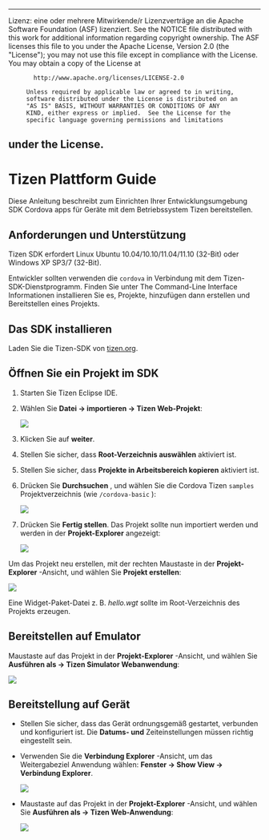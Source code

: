 * * *

Lizenz: eine oder mehrere Mitwirkende/r Lizenzverträge an die Apache Software Foundation (ASF) lizenziert. See the NOTICE file distributed with this work for additional information regarding copyright ownership. The ASF licenses this file to you under the Apache License, Version 2.0 (the "License"); you may not use this file except in compliance with the License. You may obtain a copy of the License at

           http://www.apache.org/licenses/LICENSE-2.0
    
         Unless required by applicable law or agreed to in writing,
         software distributed under the License is distributed on an
         "AS IS" BASIS, WITHOUT WARRANTIES OR CONDITIONS OF ANY
         KIND, either express or implied.  See the License for the
         specific language governing permissions and limitations
    

## under the License.

# Tizen Plattform Guide

Diese Anleitung beschreibt zum Einrichten Ihrer Entwicklungsumgebung SDK Cordova apps für Geräte mit dem Betriebssystem Tizen bereitstellen.

## Anforderungen und Unterstützung

Tizen SDK erfordert Linux Ubuntu 10.04/10.10/11.04/11.10 (32-Bit) oder Windows XP SP3/7 (32-Bit).

Entwickler sollten verwenden die `cordova` in Verbindung mit dem Tizen-SDK-Dienstprogramm. Finden Sie unter The Command-Line Interface Informationen installieren Sie es, Projekte, hinzufügen dann erstellen und Bereitstellen eines Projekts.

## Das SDK installieren

Laden Sie die Tizen-SDK von [tizen.org][1].

 [1]: https://developer.tizen.org/sdk

<!--

- (optional) Install Tizen Cordova template projects: copy the
  `/templates` directory content into the Tizen Eclipse IDE web
  templates directory (e.g.:
  `/home/my_username/tizen-sdk/IDE/Templates/web`).

- __Method #2: Use Tizen Eclipse IDE Cordova Tizen project templates__
    - Launch Tizen Eclipse IDE
    - Select  __File &rarr; New &rarr; Tizen Web Project__
    - Select __User Template__ and __User defined__ items
    - Select one of the Tizen Cordova template (e.g.: __CordovaBasicTemplate__)
    - Fill the __Project name__ and its target __Location__

    ![](img/guide/platforms/tizen/project_template.png)

    - Click __Finish__

    ![](img/guide/platforms/tizen/project_explorer.png)

    - Your project should now appear in the __Project Explorer__ view

-->

## Öffnen Sie ein Projekt im SDK

1.  Starten Sie Tizen Eclipse IDE.

2.  Wählen Sie **Datei → importieren → Tizen Web-Projekt**:
    
    ![][2]

3.  Klicken Sie auf **weiter**.

4.  Stellen Sie sicher, dass **Root-Verzeichnis auswählen** aktiviert ist.

5.  Stellen Sie sicher, dass **Projekte in Arbeitsbereich kopieren** aktiviert ist.

6.  Drücken Sie **Durchsuchen** , und wählen Sie die Cordova Tizen `samples` Projektverzeichnis (wie `/cordova-basic` ):
    
    ![][3]

7.  Drücken Sie **Fertig stellen**. Das Projekt sollte nun importiert werden und werden in der **Projekt-Explorer** angezeigt:
    
    ![][4]

 [2]: img/guide/platforms/tizen/import_project.png
 [3]: img/guide/platforms/tizen/import_widget.png
 [4]: img/guide/platforms/tizen/project_explorer.png

Um das Projekt neu erstellen, mit der rechten Maustaste in der **Projekt-Explorer** -Ansicht, und wählen Sie **Projekt erstellen**:

![][5]

 [5]: img/guide/platforms/tizen/build_project.png

Eine Widget-Paket-Datei z. B. *hello.wgt* sollte im Root-Verzeichnis des Projekts erzeugen.

## Bereitstellen auf Emulator

Maustaste auf das Projekt in der **Projekt-Explorer** -Ansicht, und wählen Sie **Ausführen als → Tizen Simulator Webanwendung**:

![][6]

 [6]: img/guide/platforms/tizen/runas_web_sim_app.png

## Bereitstellung auf Gerät

*   Stellen Sie sicher, dass das Gerät ordnungsgemäß gestartet, verbunden und konfiguriert ist. Die **Datums- und** Zeiteinstellungen müssen richtig eingestellt sein.

*   Verwenden Sie die **Verbindung Explorer** -Ansicht, um das Weitergabeziel Anwendung wählen: **Fenster → Show View → Verbindung Explorer**.
    
    ![][7]

*   Maustaste auf das Projekt in der **Projekt-Explorer** -Ansicht, und wählen Sie **Ausführen als → Tizen Web-Anwendung**:
    
    ![][8]

 [7]: img/guide/platforms/tizen/connection_explorer.png
 [8]: img/guide/platforms/tizen/runas_web_app.png